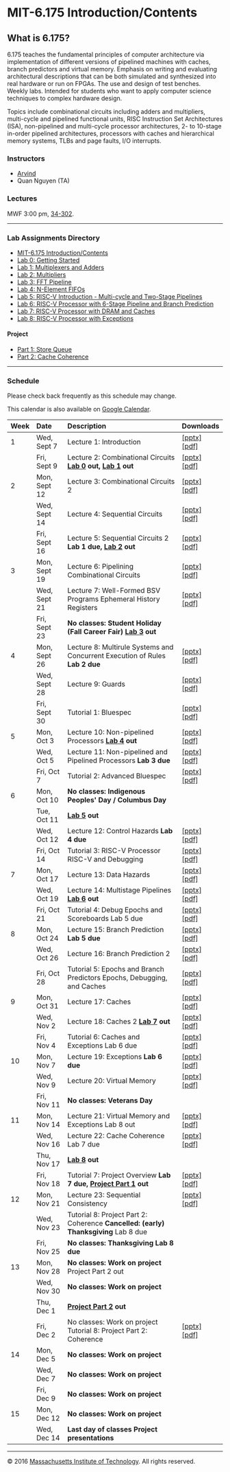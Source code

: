 # MIT-6.175 Introduction/Contents

## What is 6.175?

6.175 teaches the fundamental principles of computer architecture via implementation of different versions of pipelined machines with caches, branch predictors and virtual memory. Emphasis on writing and evaluating architectural descriptions that can be both simulated and synthesized into real hardware or run on FPGAs. The use and design of test benches. Weekly labs. Intended for students who want to apply computer science techniques to complex hardware design.

Topics include combinational circuits including adders and multipliers, multi-cycle and pipelined functional units, RISC Instruction Set Architectures (ISA), non-pipelined and multi-cycle processor architectures, 2- to 10-stage in-order pipelined architectures, processors with caches and hierarchical memory systems, TLBs and page faults, I/O interrupts.

### Instructors

- [Arvind](http://csg.csail.mit.edu/Users/arvind)
- Quan Nguyen (TA)

### Lectures

MWF 3:00 pm, [34-302](http://whereis.mit.edu/map-jpg?mapterms=34-302).

------

### Lab Assignments Directory

- [MIT-6.175 Introduction/Contents](./en/MIT6.175.md)
- [Lab 0: Getting Started](./en/MIT6.175/Lab0.md)
- [Lab 1: Multiplexers and Adders](./en/MIT6.175/Lab1.md)
- [Lab 2: Multipliers](./en/MIT6.175/Lab2.md)
- [Lab 3: FFT Pipeline](./en/MIT6.175/Lab3.md)
- [Lab 4: N-Element FIFOs](./en/MIT6.175/Lab4.md)
- [Lab 5: RISC-V Introduction - Multi-cycle and Two-Stage Pipelines](./en/MIT6.175/Lab5.md)
- [Lab 6: RISC-V Processor with 6-Stage Pipeline and Branch Prediction](./en/MIT6.175/Lab6.md)
- [Lab 7: RISC-V Processor with DRAM and Caches](./en/MIT6.175/Lab7.md)
- [Lab 8: RISC-V Processor with Exceptions](./en/MIT6.175/Lab8.md)

#### Project

- [Part 1: Store Queue](./en/MIT6.175/project1.md)
- [Part 2: Cache Coherence](./en/MIT6.175/project2.md)

------

### Schedule

Please check back frequently as this schedule may change.

This calendar is also available on [Google Calendar](https://www.google.com/calendar/embed?src=d8i2pcp6er3o1h01idvsfhoktc@group.calendar.google.com&ctz=America/New_York).

| Week         | Date                                                         | Description                                                  | Downloads                                                    |
| :----------- | :----------------------------------------------------------- | :----------------------------------------------------------- | :----------------------------------------------------------- |
| 1            | Wed, Sept 7                                                  | Lecture 1: Introduction                                      | [[pptx]](http://csg.csail.mit.edu/6.175/archive/2016/lectures/L01-CCAwoPictures.pptx) [[pdf]](http://csg.csail.mit.edu/6.175/archive/2016/lectures/L01-CCAwoPictures.pdf) |
|  | Fri, Sept 9  | Lecture 2: Combinational Circuits **[Lab 0](http://csg.csail.mit.edu/6.175/archive/2016/labs/lab0-getting-started.html) out, [Lab 1](http://csg.csail.mit.edu/6.175/archive/2016/labs/lab1-multiplexers-adders.html) out** | [[pptx]](http://csg.csail.mit.edu/6.175/archive/2016/lectures/L02-CombinationalCkts.pptx) [[pdf]](http://csg.csail.mit.edu/6.175/archive/2016/lectures/L02-CombinationalCktsPrint.pdf) |
| 2            | Mon, Sept 12                                                 | Lecture 3: Combinational Circuits 2                          | [[pptx]](http://csg.csail.mit.edu/6.175/archive/2016/lectures/L03-CombinationalCkts-2.pptx) [[pdf]](http://csg.csail.mit.edu/6.175/archive/2016/lectures/L03-CombinationalCkts-2.pdf) |
|  | Wed, Sept 14 | Lecture 4: Sequential Circuits                               | [[pptx]](http://csg.csail.mit.edu/6.175/archive/2016/lectures/L04-SequentialCircuits.pptx) [[pdf]](http://csg.csail.mit.edu/6.175/archive/2016/lectures/L04-SequentialCircuits.pdf) |
|  | Fri, Sept 16 | Lecture 5: Sequential Circuits 2 **Lab 1 due, [Lab 2](http://csg.csail.mit.edu/6.175/archive/2016/labs/lab2-multipliers.html) out** | [[pptx]](http://csg.csail.mit.edu/6.175/archive/2016/lectures/L05-Folded-Combinational-Circuits-revised.pptx) [[pdf]](http://csg.csail.mit.edu/6.175/archive/2016/lectures/L05-Folded-Combinational-Circuits-revised.pdf) |
| 3            | Mon, Sept 19                                                 | Lecture 6: Pipelining Combinational Circuits                 | [[pptx]](http://csg.csail.mit.edu/6.175/archive/2016/lectures/L06-CombinationalPipelines.pptx) [[pdf]](http://csg.csail.mit.edu/6.175/archive/2016/lectures/L06-CombinationalPipelines.pdf) |
|  | Wed, Sept 21 | Lecture 7: Well-Formed BSV Programs Ephemeral History Registers | [[pptx]](http://csg.csail.mit.edu/6.175/archive/2016/lectures/L07-EHRs-Multirule-Systems-and-Concurrency.pptx) [[pdf]](http://csg.csail.mit.edu/6.175/archive/2016/lectures/L07-EHRs-Multirule-Systems-and-Concurrency.pdf) |
|  | Fri, Sept 23 | **No classes: Student Holiday (Fall Career Fair)** **[Lab 3](http://csg.csail.mit.edu/6.175/archive/2016/labs/lab3-fft.html) out** |                                                              |
| 4            | Mon, Sept 26                                                 | Lecture 8: Multirule Systems and Concurrent Execution of Rules **Lab 2 due** | [[pptx]](http://csg.csail.mit.edu/6.175/archive/2016/lectures/L08-Multirule-Systems-and-Concurrency.pptx) [[pdf]](http://csg.csail.mit.edu/6.175/archive/2016/lectures/L08-Multirule-Systems-and-Concurrency.pdf) |
|  | Wed, Sept 28 | Lecture 9: Guards                                            | [[pptx]](http://csg.csail.mit.edu/6.175/archive/2016/lectures/L09-Guards.pptx) [[pdf]](http://csg.csail.mit.edu/6.175/archive/2016/lectures/L09-Guards.pdf) |
|  | Fri, Sept 30 | Tutorial 1: Bluespec                                         | [[pptx]](http://csg.csail.mit.edu/6.175/archive/2016/lectures/T01-BSV.pptx) [[pdf]](http://csg.csail.mit.edu/6.175/archive/2016/lectures/T01-BSV.pdf) |
| 5            | Mon, Oct 3                                                   | Lecture 10: Non-pipelined Processors **[Lab 4](http://csg.csail.mit.edu/6.175/archive/2016/labs/lab4-fifo.html) out** | [[pptx]](http://csg.csail.mit.edu/6.175/archive/2016/lectures/L10-NonPipelinedProcessors.pptx) [[pdf]](http://csg.csail.mit.edu/6.175/archive/2016/lectures/L10-NonPipelinedProcessors.pdf) |
|  | Wed, Oct 5   | Lecture 11: Non-pipelined and Pipelined Processors **Lab 3 due** | [[pptx]](http://csg.csail.mit.edu/6.175/archive/2016/lectures/L11-Nonpipelined-Processors-2.pptx) [[pdf]](http://csg.csail.mit.edu/6.175/archive/2016/lectures/L11-Nonpipelined-Processors-2.pdf) |
|  | Fri, Oct 7   | Tutorial 2: Advanced Bluespec                                | [[pptx]](http://csg.csail.mit.edu/6.175/archive/2016/lectures/T02-Advanced-BSV.pptx) [[pdf]](http://csg.csail.mit.edu/6.175/archive/2016/lectures/T02-Advanced-BSV.pdf) |
| 6            | Mon, Oct 10                                                  | **No classes: Indigenous Peoples' Day / Columbus Day**       |                                                              |
|  | Tue, Oct 11  | **[Lab 5](http://csg.csail.mit.edu/6.175/archive/2016/labs/lab5-riscv-intro.html) out** |                                                              |
|  | Wed, Oct 12  | Lecture 12: Control Hazards **Lab 4 due**                    | [[pptx]](http://csg.csail.mit.edu/6.175/archive/2016/lectures/L12-Control-Hazards.pptx) [[pdf]](http://csg.csail.mit.edu/6.175/archive/2016/lectures/L12-Control-Hazards.pdf) |
|  | Fri, Oct 14  | Tutorial 3: RISC-V Processor RISC-V and Debugging            | [[pptx]](http://csg.csail.mit.edu/6.175/archive/2016/lectures/T03-RISCV-debug.pptx) [[pdf]](http://csg.csail.mit.edu/6.175/archive/2016/lectures/T03-RISCV-debug.pdf) |
| 7            | Mon, Oct 17                                                  | Lecture 13: Data Hazards                                     | [[pptx]](http://csg.csail.mit.edu/6.175/archive/2016/lectures/L13-Data-Hazards.pptx) [[pdf]](http://csg.csail.mit.edu/6.175/archive/2016/lectures/L13-Data-Hazards.pdf) |
|  | Wed, Oct 19  | Lecture 14: Multistage Pipelines **[Lab 6](http://csg.csail.mit.edu/6.175/archive/2016/labs/lab6-riscv-pipeline.html) out** | [[pptx]](http://csg.csail.mit.edu/6.175/archive/2016/lectures/L14-MultistagePipelines.pptx) [[pdf]](http://csg.csail.mit.edu/6.175/archive/2016/lectures/L14-MultistagePipelines.pdf) |
|  | Fri, Oct 21  | Tutorial 4: Debug Epochs and Scoreboards Lab 5 due           | [[pptx]](http://csg.csail.mit.edu/6.175/archive/2016/lectures/T04-Epochs.pptx) [[pdf]](http://csg.csail.mit.edu/6.175/archive/2016/lectures/T04-Epochs.pdf) |
| 8            | Mon, Oct 24                                                  | Lecture 15: Branch Prediction **Lab 5 due**                  | [[pptx]](http://csg.csail.mit.edu/6.175/archive/2016/lectures/L15-BranchPrediction.pptx) [[pdf]](http://csg.csail.mit.edu/6.175/archive/2016/lectures/L15-BranchPrediction.pdf) |
|  | Wed, Oct 26  | Lecture 16: Branch Prediction 2                              | [[pptx]](http://csg.csail.mit.edu/6.175/archive/2016/lectures/L16-BranchPrediction-2.pptx) [[pdf]](http://csg.csail.mit.edu/6.175/archive/2016/lectures/L16-BranchPrediction-2.pdf) |
|  | Fri, Oct 28  | Tutorial 5: Epochs and Branch Predictors Epochs, Debugging, and Caches | [[pptx]](http://csg.csail.mit.edu/6.175/archive/2016/lectures/T05-Caches-Exceptions.pptx) [[pdf]](http://csg.csail.mit.edu/6.175/archive/2016/lectures/T05-Caches-Exceptions.pdf) |
| 9            | Mon, Oct 31                                                  | Lecture 17: Caches                                           | [[pptx]](http://csg.csail.mit.edu/6.175/archive/2016/lectures/L17-Caches-1.pptx) [[pdf]](http://csg.csail.mit.edu/6.175/archive/2016/lectures/L17-Caches-1.pdf) |
|  | Wed, Nov 2   | Lecture 18: Caches 2 **[Lab 7](http://csg.csail.mit.edu/6.175/archive/2016/labs/lab7-riscv-caches.html) out** | [[pptx]](http://csg.csail.mit.edu/6.175/archive/2016/lectures/L18-Caches-2.pptx) [[pdf]](http://csg.csail.mit.edu/6.175/archive/2016/lectures/L18-Caches-2.pdf) |
|  | Fri, Nov 4   | Tutorial 6: Caches and Exceptions Lab 6 due                  | [[pptx]](http://csg.csail.mit.edu/6.175/archive/2016/lectures/T06-Caches-Exceptions.pptx) [[pdf]](http://csg.csail.mit.edu/6.175/archive/2016/lectures/T06-Caches-Exceptions.pdf) |
| 10           | Mon, Nov 7                                                   | Lecture 19: Exceptions **Lab 6 due**                         | [[pptx]](http://csg.csail.mit.edu/6.175/archive/2016/lectures/L19-Exceptions.pptx) [[pdf]](http://csg.csail.mit.edu/6.175/archive/2016/lectures/L19-Exceptions.pdf) |
|  | Wed, Nov 9   | Lecture 20: Virtual Memory                                   | [[pptx]](http://csg.csail.mit.edu/6.175/archive/2016/lectures/L20-VirtualMemory.pptx) [[pdf]](http://csg.csail.mit.edu/6.175/archive/2016/lectures/L20-VirtualMemory.pdf) |
|  | Fri, Nov 11  | **No classes: Veterans Day**                                 |                                                              |
| 11           | Mon, Nov 14                                                  | Lecture 21: Virtual Memory and Exceptions Lab 8 out          | [[pptx]](http://csg.csail.mit.edu/6.175/archive/2016/lectures/L21-VirtualMemory-2.pptx) [[pdf]](http://csg.csail.mit.edu/6.175/archive/2016/lectures/L21-VirtualMemory-2.pdf) |
|  | Wed, Nov 16  | Lecture 22: Cache Coherence Lab 7 due                        | [[pptx]](http://csg.csail.mit.edu/6.175/archive/2016/lectures/L22-CacheCoherence.pptx) [[pdf]](http://csg.csail.mit.edu/6.175/archive/2016/lectures/L22-CacheCoherence.pdf) |
|  | Thu, Nov 17  | **[Lab 8](http://csg.csail.mit.edu/6.175/archive/2016/labs/lab8-riscv-exceptions.html) out** |                                                              |
|  | Fri, Nov 18  | Tutorial 7: Project Overview **Lab 7 due, [Project Part 1](http://csg.csail.mit.edu/6.175/archive/2016/labs/project-part-1.html) out** | [[pptx]](http://csg.csail.mit.edu/6.175/archive/2016/lectures/T07-Project-Overview.pptx) [[pdf]](http://csg.csail.mit.edu/6.175/archive/2016/lectures/T07-Project-Overview.pdf) |
| 12           | Mon, Nov 21                                                  | Lecture 23: Sequential Consistency                           | [[pptx]](http://csg.csail.mit.edu/6.175/archive/2016/lectures/L23-Sequential-Consistency.pptx) [[pdf]](http://csg.csail.mit.edu/6.175/archive/2016/lectures/L23-Sequential-Consistency.pdf) |
|  | Wed, Nov 23  | Tutorial 8: Project Part 2: Coherence **Cancelled: (early) Thanksgiving** Lab 8 due |                                                              |
|  | Fri, Nov 25  | **No classes: Thanksgiving** **Lab 8 due**                   |                                                              |
| 13           | Mon, Nov 28                                                  | **No classes: Work on project** Project Part 2 out           |                                                              |
|  | Wed, Nov 30  | **No classes: Work on project**                              |                                                              |
|  | Thu, Dec 1   | **[Project Part 2](http://csg.csail.mit.edu/6.175/archive/2016/labs/project-part-2.html) out** |                                                              |
|  | Fri, Dec 2   | No classes: Work on project Tutorial 8: Project Part 2: Coherence | [[pptx]](http://csg.csail.mit.edu/6.175/archive/2016/lectures/T08-Project-Coherence.pptx) [[pdf]](http://csg.csail.mit.edu/6.175/archive/2016/lectures/T08-Project-Coherence.pdf) |
| 14           | Mon, Dec 5                                                   | **No classes: Work on project**                              |                                                              |
|  | Wed, Dec 7   | **No classes: Work on project**                              |                                                              |
|  | Fri, Dec 9   | **No classes: Work on project**                              |                                                              |
| 15           | Mon, Dec 12                                                  | **No classes: Work on project**                              |                                                              |
|  | Wed, Dec 14  | **Last day of classes** **Project presentations**            |                                                              |

---

© 2016 [Massachusetts Institute of Technology](http://web.mit.edu/). All rights reserved.

